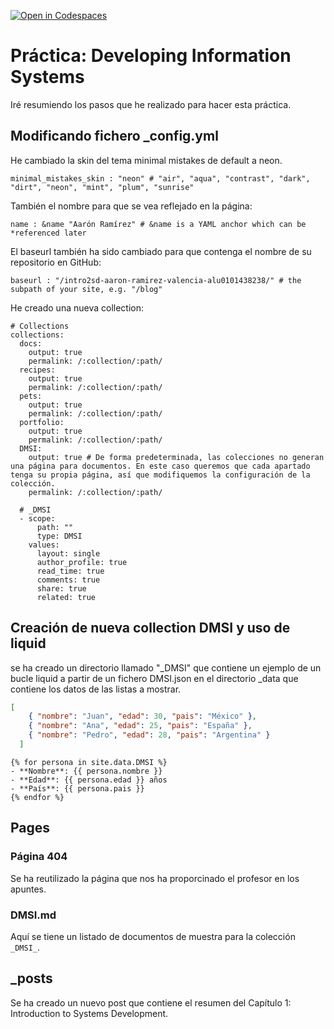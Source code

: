 [![Open in Codespaces](https://classroom.github.com/assets/launch-codespace-2972f46106e565e64193e422d61a12cf1da4916b45550586e14ef0a7c637dd04.svg)](https://classroom.github.com/open-in-codespaces?assignment_repo_id=16103417)

# Práctica: Developing Information Systems
Iré resumiendo los pasos que he realizado para hacer esta práctica.

## Modificando fichero _config.yml
He cambiado la skin del tema minimal mistakes de default a neon.

```
minimal_mistakes_skin : "neon" # "air", "aqua", "contrast", "dark", "dirt", "neon", "mint", "plum", "sunrise"
```

También el nombre para que se vea reflejado en la página:

```
name : &name "Aarón Ramírez" # &name is a YAML anchor which can be *referenced later
```

El baseurl también ha sido cambiado  para que contenga el nombre de su repositorio en GitHub:

```
baseurl : "/intro2sd-aaron-ramirez-valencia-alu0101438238/" # the subpath of your site, e.g. "/blog"
```

He creado una nueva collection:
```
# Collections
collections:
  docs:
    output: true
    permalink: /:collection/:path/
  recipes:
    output: true
    permalink: /:collection/:path/
  pets:
    output: true
    permalink: /:collection/:path/
  portfolio:
    output: true 
    permalink: /:collection/:path/
  DMSI:
    output: true # De forma predeterminada, las colecciones no generan una página para documentos. En este caso queremos que cada apartado tenga su propia página, así que modifiquemos la configuración de la colección.
    permalink: /:collection/:path/
```

```
  # _DMSI
  - scope:
      path: ""
      type: DMSI
    values:
      layout: single
      author_profile: true
      read_time: true
      comments: true
      share: true
      related: true
```

## Creación de nueva collection DMSI y uso de liquid
se ha creado un directorio llamado "_DMSI" que contiene un ejemplo de un bucle liquid a partir de un fichero DMSI.json en el directorio _data que contiene los datos de las listas a mostrar.

```json
[
    { "nombre": "Juan", "edad": 30, "pais": "México" },
    { "nombre": "Ana", "edad": 25, "pais": "España" },
    { "nombre": "Pedro", "edad": 28, "pais": "Argentina" }
  ]
```

```liquid
{% for persona in site.data.DMSI %}
- **Nombre**: {{ persona.nombre }}
- **Edad**: {{ persona.edad }} años
- **País**: {{ persona.pais }}
{% endfor %}
```

## Pages
### Página 404
Se ha reutilizado la página que nos ha proporcinado el profesor en los apuntes.

### DMSI.md
Aquí se tiene un listado de documentos de muestra para la colección `_DMSI_`.

## _posts
Se ha creado un nuevo post que contiene el resumen del Capítulo 1: Introduction to Systems Development. 